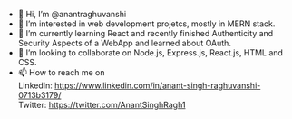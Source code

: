 - 👋 Hi, I’m @anantraghuvanshi
- 👀 I’m interested in web development projetcs, mostly in MERN stack.
- 🌱 I’m currently learning React and recently finished Authenticity and Security Aspects of a WebApp and learned about OAuth.
- 💞️ I’m looking to collaborate on Node.js, Express.js, React.js, HTML and CSS.
- 📫 How to reach me on <br />
  LinkedIn: https://www.linkedin.com/in/anant-singh-raghuvanshi-0713b3179/ <br />
  Twitter: https://twitter.com/AnantSinghRagh1

<!---
anantraghuvanshi/anantraghuvanshi is a ✨ special ✨ repository because its `README.md` (this file) appears on your GitHub profile.
You can click the Preview link to take a look at your changes.
--->

